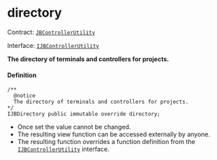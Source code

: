 # directory

Contract: [`JBControllerUtility`](/dev/deprecated/v2/contracts/or-abstract/jbcontrollerutility/README.md)​‌

Interface: [`IJBControllerUtility`](/dev/deprecated/v2/interfaces/ijbcontrollerutility.md)

**The directory of terminals and controllers for projects.**

#### Definition

```
/**
  @notice
  The directory of terminals and controllers for projects.
*/
IJBDirectory public immutable override directory;
```

* Once set the value cannot be changed.
* The resulting view function can be accessed externally by anyone.
* The resulting function overrides a function definition from the [`IJBControllerUtility`](/dev/deprecated/v2/interfaces/ijbcontrollerutility.md) interface.
